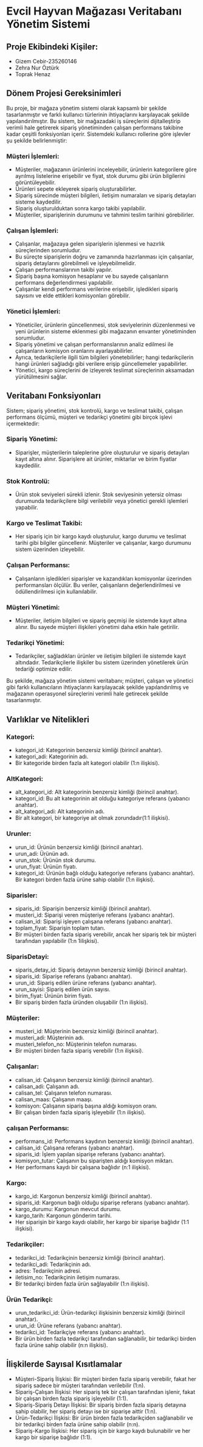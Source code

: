 # Evcil Hayvan Mağazası Veritabanı Yönetim Sistemi

## Proje Ekibindeki Kişiler:
- Gizem Cebir-235260146  
- Zehra Nur Öztürk  
- Toprak Henaz   

## Dönem Projesi Gereksinimleri

Bu proje, bir mağaza yönetim sistemi olarak kapsamlı bir şekilde tasarlanmıştır ve farklı kullanıcı türlerinin ihtiyaçlarını karşılayacak şekilde yapılandırılmıştır. Bu sistem, bir mağazadaki iş süreçlerini dijitalleştirip verimli hale getirerek sipariş yönetiminden çalışan performans takibine kadar çeşitli fonksiyonları içerir. Sistemdeki kullanıcı rollerine göre işlevler şu şekilde belirlenmiştir:

### Müşteri İşlemleri:

- Müşteriler, mağazanın ürünlerini inceleyebilir, ürünlerin kategorilere göre ayrılmış listelerine erişebilir ve fiyat, stok durumu gibi ürün bilgilerini görüntüleyebilir.
- Ürünleri sepete ekleyerek sipariş oluşturabilirler.
- Sipariş sürecinde müşteri bilgileri, iletişim numaraları ve sipariş detayları sisteme kaydedilir.
- Sipariş oluşturulduktan sonra kargo takibi yapılabilir.
- Müşteriler, siparişlerinin durumunu ve tahmini teslim tarihini görebilirler.

### Çalışan İşlemleri:

- Çalışanlar, mağazaya gelen siparişlerin işlenmesi ve hazırlık süreçlerinden sorumludur.
- Bu süreçte siparişlerin doğru ve zamanında hazırlanması için çalışanlar, sipariş detaylarını görebilmeli ve işleyebilmelidir.
- Çalışan performanslarının takibi yapılır.
-  Sipariş başına komisyon hesaplanır ve bu sayede çalışanların performans değerlendirmesi yapılabilir.
-  Çalışanlar kendi performans verilerine erişebilir, işledikleri sipariş sayısını ve elde ettikleri komisyonları görebilir.

### Yönetici İşlemleri:

- Yöneticiler, ürünlerin güncellenmesi, stok seviyelerinin düzenlenmesi ve yeni ürünlerin sisteme eklenmesi gibi mağazanın envanter yönetiminden sorumludur.
- Sipariş yönetimi ve çalışan performanslarının analiz edilmesi ile çalışanların komisyon oranlarını ayarlayabilirler.
- Ayrıca, tedarikçilerle ilgili tüm bilgileri yönetebilirler; hangi tedarikçilerin hangi ürünleri sağladığı gibi verilere erişip güncellemeler yapabilirler.
- Yönetici, kargo süreçlerini de izleyerek teslimat süreçlerinin aksamadan yürütülmesini sağlar.

## Veritabanı Fonksiyonları
Sistem; sipariş yönetimi, stok kontrolü, kargo ve teslimat takibi, çalışan performans ölçümü, müşteri ve tedarikçi yönetimi gibi birçok işlevi içermektedir:

### Sipariş Yönetimi: 
- Siparişler, müşterilerin taleplerine göre oluşturulur ve sipariş detayları kayıt altına alınır. Siparişlere ait ürünler, miktarlar ve birim fiyatlar kaydedilir.
### Stok Kontrolü: 
- Ürün stok seviyeleri sürekli izlenir. Stok seviyesinin yetersiz olması durumunda tedarikçilere bilgi verilebilir veya yönetici gerekli işlemleri yapabilir.
### Kargo ve Teslimat Takibi:
- Her sipariş için bir kargo kaydı oluşturulur, kargo durumu ve teslimat tarihi gibi bilgiler güncellenir. Müşteriler ve çalışanlar, kargo durumunu sistem üzerinden izleyebilir.
### Çalışan Performansı:
- Çalışanların işledikleri siparişler ve kazandıkları komisyonlar üzerinden performansları ölçülür. Bu veriler, çalışanların değerlendirilmesi ve ödüllendirilmesi için kullanılabilir.
### Müşteri Yönetimi:
- Müşteriler, iletişim bilgileri ve sipariş geçmişi ile sistemde kayıt altına alınır. Bu sayede müşteri ilişkileri yönetimi daha etkin hale getirilir.
### Tedarikçi Yönetimi: 
- Tedarikçiler, sağladıkları ürünler ve iletişim bilgileri ile sistemde kayıt altındadır. Tedarikçilerle ilişkiler bu sistem üzerinden yönetilerek ürün tedariği optimize edilir.
  
Bu şekilde, mağaza yönetim sistemi veritabanı; müşteri, çalışan ve yönetici gibi farklı kullanıcıların ihtiyaçlarını karşılayacak şekilde yapılandırılmış ve mağazanın operasyonel süreçlerini verimli hale getirecek şekilde tasarlanmıştır.

## Varlıklar ve Nitelikleri

### Kategori:
- kategori_id: Kategorinin benzersiz kimliği (birincil anahtar).
- kategori_adi: Kategorinin adı.
- Bir kategoride birden fazla alt kategori olabilir (1:n ilişkisi).
  
### AltKategori:
- alt_kategori_id: Alt kategorinin benzersiz kimliği (birincil anahtar).
- kategori_id: Bu alt kategorinin ait olduğu kategoriye referans (yabancı anahtar).
- alt_kategori_adi: Alt kategorinin adı.
- Bir alt kategori, bir kategoriye ait olmak zorundadır(1:1 ilişkisi).
  
### Urunler:
- urun_id: Ürünün benzersiz kimliği (birincil anahtar).
- urun_adi: Ürünün adı.
- urun_stok: Ürünün stok durumu.
- urun_fiyat: Ürünün fiyatı.
- kategori_id: Ürünün bağlı olduğu kategoriye referans (yabancı anahtar).
Bir kategori birden fazla ürüne sahip olabilir (1:n ilişkisi).

### Siparisler:
- siparis_id: Siparişin benzersiz kimliği (birincil anahtar).
- musteri_id: Siparişi veren müşteriye referans (yabancı anahtar).
- calisan_id: Siparişi işleyen çalışana referans (yabancı anahtar).
- toplam_fiyat: Siparişin toplam tutarı.
- Bir müşteri birden fazla sipariş verebilir, ancak her sipariş tek bir müşteri tarafından yapılabilir (1:n 1ilişkisi).
  
### SiparisDetayi:

- siparis_detay_id: Sipariş detayının benzersiz kimliği (birincil anahtar).
- siparis_id: Siparişe referans (yabancı anahtar).
- urun_id: Sipariş edilen ürüne referans (yabancı anahtar).
- urun_sayisi: Sipariş edilen ürün sayısı.
- birim_fiyat: Ürünün birim fiyatı.
- Bir sipariş birden fazla üründen oluşabilir (1:n ilişkisi).
  
### Müşteriler:

- musteri_id: Müşterinin benzersiz kimliği (birincil anahtar).
- musteri_adi: Müşterinin adı.
- musteri_telefon_no: Müşterinin telefon numarası.
- Bir müşteri birden fazla sipariş verebilir (1:n ilişkisi).

### Çalışanlar:

- calisan_id: Çalışanın benzersiz kimliği (birincil anahtar).
- calisan_adi: Çalışanın adı.
- calisan_tel: Çalışanın telefon numarası.
- calisan_maas: Çalışanın maaşı.
- komisyon: Çalışanın sipariş başına aldığı komisyon oranı.
- Bir çalışan birden fazla sipariş işleyebilir (1:n ilişkisi).

### çalışan Performansı:

- performans_id: Performans kaydının benzersiz kimliği (birincil anahtar).
- calisan_id: Çalışana referans (yabancı anahtar).
- siparis_id: İşlem yapılan siparişe referans (yabancı anahtar).
- komisyon_tutar: Çalışanın bu siparişten aldığı komisyon miktarı.
- Her performans kaydı bir çalışana bağlıdır (n:1 ilişkisi).
  
### Kargo:

- kargo_id: Kargonun benzersiz kimliği (birincil anahtar).
- siparis_id: Kargonun bağlı olduğu siparişe referans (yabancı anahtar).
- kargo_durumu: Kargonun mevcut durumu.
- kargo_tarih: Kargonun gönderim tarihi.
- Her siparişin bir kargo kaydı olabilir, her kargo bir siparişe bağlıdır (1:1 ilişkisi).
  
### Tedarikçiler:

- tedarikci_id: Tedarikçinin benzersiz kimliği (birincil anahtar).
- tedarikci_adi: Tedarikçinin adı.
- adres: Tedarikçinin adresi.
- iletisim_no: Tedarikçinin iletişim numarası.
- Bir tedarikçi birden fazla ürün sağlayabilir (1:n ilişkisi).

### Ürün Tedarikçi:

- urun_tedarikci_id: Ürün-tedarikçi ilişkisinin benzersiz kimliği (birincil anahtar).
- urun_id: Ürüne referans (yabancı anahtar).
- tedarikci_id: Tedarikçiye referans (yabancı anahtar).
- Bir ürün birden fazla tedarikçi tarafından sağlanabilir, bir tedarikçi birden fazla ürüne sahip olabilir (n:n ilişkisi).

## İlişkilerde Sayısal Kısıtlamalar

- Müşteri-Sipariş İlişkisi: Bir müşteri birden fazla sipariş verebilir, fakat her sipariş sadece bir müşteri tarafından verilebilir (1:n).
- Sipariş-Çalışan İlişkisi: Her sipariş tek bir çalışan tarafından işlenir, fakat bir çalışan birden fazla sipariş işleyebilir (1:1).
- Sipariş-Sipariş Detayı İlişkisi: Bir sipariş birden fazla sipariş detayına sahip olabilir, her sipariş detayı ise bir siparişe aittir (1:n).
- Ürün-Tedarikçi İlişkisi: Bir ürün birden fazla tedarikçiden sağlanabilir ve bir tedarikçi birden fazla ürüne sahip olabilir (n:n).
- Sipariş-Kargo İlişkisi: Her sipariş için bir kargo kaydı bulunabilir ve her kargo bir siparişe bağlıdır (1:1).
